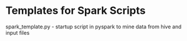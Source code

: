 # Templates for Spark Scripts

spark_template.py - startup script in pyspark to mine data from hive and input files
